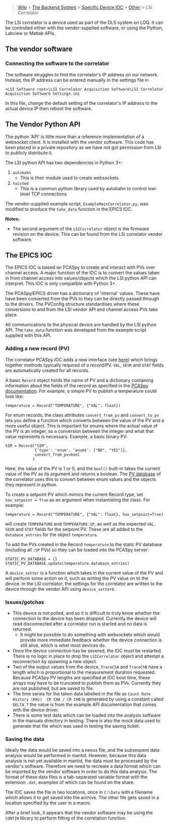 > [Wiki](Home) > [The Backend System](The-Backend-System) > [Specific Device IOC](Specific-Device-IOC) > [Other](Other) > LSi Correlator

The LSi correlator is a device used as part of the DLS system on LOQ. It can be controlled either with the vendor-supplied software, or using the Python, Labview or Matlab APIs.

## The vendor software
### Connecting the software to the correlator

The software struggles to find the correlator's IP address on our network. Instead, the IP address can be entered manually in the settings file in

`<LSI Software root>\LSI Correlator Acquisition Software\LSI Correlator Acquisition Software Settings.ini`

In this file, change the default setting of the correlator's IP address to the actual device IP then reboot the software.

## The Vendor Python API

The python 'API' is little more than a reference implementation of a websocket client. It is installed with the vendor software. This code has been placed in a private repository as we have not got permission from LSI to publicly distribute it.

The LSI python API has two dependencies in Python 3+:
1. `autobahn`
    - This is their module used to create websockets
1. `twisted`
    - This is a common python library used by autobahn to control low-level TCP connections

The vendor-supplied example script, `ExampleMainCorrelator.py`, was modified to produce the `take_data` function in the EPICS IOC.

**Notes:**
 - The second argument of the `LSICorrelator` object is the firmware revision on the device. This can be found from the LSi correlator vendor software.


## The EPICS IOC
The EPICS IOC is based on PCASpy to create and interact with PVs over channel access. A major function of the IOC is to convert the values taken in from channel access into values/objects which the LSI python API can interpret. This IOC is only compatible with Python 3+.

The PCASpy/EPICS driver has a dictionary of 'internal' values. These have have been converted from the PVs to they can be directly passed through to the drivers. The PVConfig structure standardises where these conversions to and from the LSI vendor API and channel access PVs take place.

All communications to the physical device are handled by the LSI python API. The `take_data` function was developed from the example script supplied with this API.

### Adding a new record (PV)
The correlator PCASpy IOC adds a new interface (see [here](https://github.com/ISISComputingGroup/EPICS-LSICorrelator/blob/master/record.py)) which brings together methods typically required of a record/PV. `VAL`, `SEVR` and `STAT` fields are automatically created for all records.

A basic `Record` object holds the name of PV and a dictionary containing information about the fields of the record as specified in the [PCASpy documentation](https://pcaspy.readthedocs.io/en/latest/api.html#database-field-definition). For example, a simple PV to publish a temperature could look like:

```
temperature = Record("TEMPERATURE", {"VAL": float})
```


For enum records, the class attributes `convert_from_pv` and `convert_to_pv` lets you define a function which converts between the value of the PV and a more useful object. This is important for enums where the actual value of the PV is an integer, so a conversion between the integer and what that value represents is necessary.
Example, a basic binary PV:
```
SIM = Record("SIM",
             {'type': 'enum', 'enums': ["NO", "YES"]},
             convert_from_pv=bool
            )
```
Here, the value of the PV is 1 or 0, and the `bool()` built-in takes the current value of the PV as its argument and returns a boolean. The [PV database](https://github.com/ISISComputingGroup/EPICS-LSICorrelator/blob/master/pvdb.py) of the correlator uses this to convert between enum values and the objects they represent in python.

To create a setpoint PV which mimics the current Record type, set `has_setpoint = True` as an argument when instantiating the class. For example:
```
temperature = Record("TEMPERATURE", {"VAL": float}, has_setpoint=True)
```
will create `TEMPERATURE` and `TEMPERATURE:SP`, as well as the expected `VAL`, `SEVR` and `STAT` fields for the setpoint PV. These are all added to the `database_entries` for the object `temperature`. 

To add the PVs created in the Record `temperature` to the static PV database (including all `:SP` PVs) so they can be loaded into the PCASpy server:
```
STATIC_PV_DATABASE = {}
STATIC_PV_DATABASE.update(temperature.database_entries)
```

A `device_setter` is a function which takes in the current value of the PV and will perform some action on it, such as writing the PV value on to the device. In the LSI correlator, the settings for the correlator are written to the device through the vendor API using `device_setter`s.

### Issues/gotchas
 - This device is not polled, and so it is difficult to truly know whether the connection to the device has been dropped. Currently the device will read disconnected after a correlator run is started and no data is returned.
   - It might be possible to do something with websockets which would provide more immediate feedback whether the device connection is still alive, which is what most devices do.
 - Once the device connection has be severed, the IOC must be restarted. There is no logic in place to drop the `LSICorrelator` object and attempt a reconnection by spawning a new object.
 - Two of the output values from the device, `TraceChA` and `TraceChB` have a length which is proportional to the measurement duration requested. Because PCASpy PV lengths are specified at IOC boot time, these arrays may have to be truncated to publish them as PVs. Currently they are not published, but are saved to file.
 - The time series for the taken data labelled in the file as `Count Rate History (KHz)  CR CHA / CR CHB` is generated by using a constant called `DELTA_T` the value is from the example API documentation that comes with the device driver.
 - There is some test data which can be loaded into the analysis software in the manuals directory in testing. There is also the mock data used to generate that file which was used in testing the saving ticket.

### Saving the data
Ideally the data would be saved into a nexus file, and the subsequent data analysis would be performed in mantid. However, because this data analysis is not yet available in mantid, the data must be processed by the vendor's software. Therefore we need to recreate a data format which can be imported by the vendor software in order to do this data analysis. The format of these data files is a tab-separated variable format with the extension `.dat`, examples of which can be found on the share.

The IOC saves the file in two locations, once in `C:\Data` with a filename which allows it to get saved into the archive. The other file gets saved in a location specified by the user in a macro.

After a brief look, it appears that the vendor software may be using the `CONTIN` library to perform fitting of the correlation function.